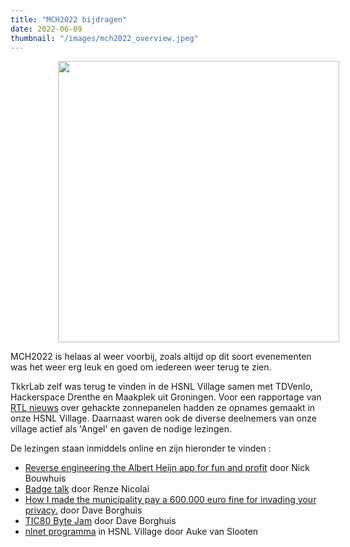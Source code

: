 ```yaml
---
title: "MCH2022 bijdragen"
date: 2022-06-09
thumbnail: "/images/mch2022_overview.jpeg"
---
```


<img src="/images/mch2022_overview.jpeg" width="450px"  style="margin: 0 15%;">


MCH2022 is helaas al weer voorbij, zoals altijd op dit soort evenementen was het weer erg leuk en goed om iedereen weer terug te zien.

TkkrLab zelf was terug te vinden in de HSNL Village samen met TDVenlo, Hackerspace Drenthe en Maakplek uit Groningen. Voor een rapportage van [RTL nieuws](https://www.rtlnieuws.nl/video/uitzendingen/video/5322987/rtl-nieuws-1930-uur) over gehackte zonnepanelen hadden ze opnames gemaakt in onze HSNL Village. Daarnaast waren ook de diverse deelnemers van onze village actief als 'Angel' en gaven de nodige lezingen.  

De lezingen staan inmiddels online en zijn hieronder te vinden :

* [Reverse engineering the Albert Heijn app for fun and profit](https://www.youtube.com/watch?v=IIDZ9nl3op4) door Nick Bouwhuis
* [Badge talk](https://www.youtube.com/watch?v=FF_BkffhDVU) door Renze Nicolai
* [How I made the municipality pay a 600.000 euro fine for invading your privacy.](https://www.youtube.com/watch?v=ouAgXBbJook&list=PLnOI9rJWBVjGz6C4gUaCfSi-fG5XAzdHw&index=25) door Dave Borghuis
* [TIC80 Byte Jam](https://www.youtube.com/watch?v=NRkNAIYmxqM&list=PLnOI9rJWBVjGz6C4gUaCfSi-fG5XAzdHw&index=55) door Dave Borghuis
* [nlnet programma](https://program.mch2022.org/mch2022/speaker/HHWZS9/) in HSNL Village door Auke van Slooten